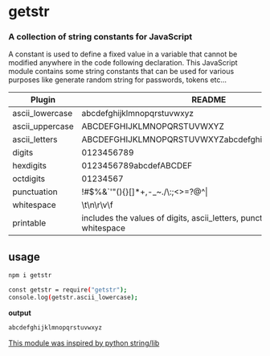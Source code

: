 # getstr
### A collection of string constants for JavaScript
A constant is used to define a fixed value in a variable that cannot be modified anywhere in the code following declaration. This JavaScript module contains some string constants that can be used for various purposes like generate random string for passwords, tokens etc...

| Plugin | README |
| ------ | ------ |
| ascii_lowercase | abcdefghijklmnopqrstuvwxyz |
| ascii_uppercase | ABCDEFGHIJKLMNOPQRSTUVWXYZ |
| ascii_letters | ABCDEFGHIJKLMNOPQRSTUVWXYZabcdefghijklmnopqrstuvwxyz |
| digits | 0123456789 |
| hexdigits | 0123456789abcdefABCDEF |
| octdigits | 01234567 |
| punctuation | !#$%&`'\"(){}[]*+,-_~./\\:;<>=?@^\| |
| whitespace | \t\n\r\v\f |
| printable | includes the values of digits, ascii_letters, punctuation & whitespace |

## usage
```sh
npm i getstr
```
```sh
const getstr = require("getstr");
console.log(getstr.ascii_lowercase);
```
**output**
```sh
abcdefghijklmnopqrstuvwxyz
```

[This module was inspired by python string/lib](https://docs.python.org/3/library/string.html)
